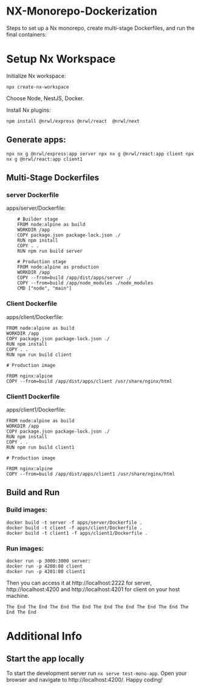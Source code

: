 # NX-Monorepo-Dockerization

Steps to set up a Nx monorepo, create multi-stage Dockerfiles, and run the final containers:

# Setup Nx Workspace

Initialize Nx workspace:

`npx create-nx-workspace`

Choose Node, NestJS, Docker.

Install Nx plugins:

`npm install @nrwl/express @nrwl/react  @nrwl/next`

## Generate apps:

`
npx nx g @nrwl/express:app server
npx nx g @nrwl/react:app client
npx nx g @nrwl/react:app client1 
`

## Multi-Stage Dockerfiles

### server Dockerfile

apps/server/Dockerfile:

```
    # Builder stage
    FROM node:alpine as build
    WORKDIR /app
    COPY package.json package-lock.json ./
    RUN npm install
    COPY . .  
    RUN npm run build server

    # Production stage 
    FROM node:alpine as production
    WORKDIR /app
    COPY --from=build /app/dist/apps/server ./
    COPY --from=build /app/node_modules ./node_modules
    CMD ["node", "main"]
```

### Client Dockerfile

apps/client/Dockerfile:

```
FROM node:alpine as build
WORKDIR /app
COPY package.json package-lock.json ./
RUN npm install
COPY . .
RUN npm run build client

# Production image

FROM nginx:alpine  
COPY --from=build /app/dist/apps/client /usr/share/nginx/html

```

### Client1 Dockerfile

apps/client1/Dockerfile:

```
FROM node:alpine as build
WORKDIR /app
COPY package.json package-lock.json ./
RUN npm install
COPY . .
RUN npm run build client1

# Production image

FROM nginx:alpine  
COPY --from=build /app/dist/apps/client1 /usr/share/nginx/html
```

## Build and Run
### Build images:
```
docker build -t server -f apps/server/Dockerfile .
docker build -t client -f apps/client/Dockerfile .
docker build -t client1 -f apps/client1/Dockerfile .

```

### Run images:

```
docker run -p 3000:3000 server: 
docker run -p 4200:80 client
docker run -p 4201:80 client1

```

Then you can access it at http://localhost:2222 for server, http://localhost:4200 and http://localhost:4201 for client on your host machine.

```
The End The End The End The End The End The End The End The End The End The End
```



# Additional Info

## Start the app locally

To start the development server run `nx serve test-mono-app`. Open your browser and navigate to http://localhost:4200/. Happy coding!
